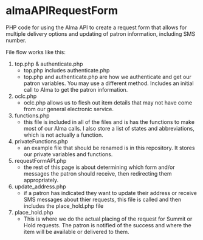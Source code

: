 # almaAPIRequestForm
PHP code for using the Alma API to create a request form that allows for multiple delivery options and updating of patron information, including SMS number.

File flow works like this:
1. top.php & authenticate.php
	- top.php includes authenticate.php
	- top.php and authenticate.php are how we authenticate and get our patron variables. You may use a different method. Includes an initial call to Alma to get the patron information.
2. oclc.php
	- oclc.php allows us to flesh out item details that may not have come from our general electronic service.
3. functions.php
	- this file is included in all of the files and is has the functions to make most of our Alma calls. I also store a list of states and abbreviations, which is not actually a function.
4. privateFunctions.php
	- an example file that should be renamed is in this repository. It stores our private variables and functions.
5. requestFormAPI.php 
	- the rest of this page is about determining which form and/or messages the patron should receive, then redirecting them appropriately.
6. update_address.php
	- if a patron has indicated they want to update their address or receive SMS messages about thier requests, this file is called and then includes the place_hold.php file
7. place_hold.php
	- This is where we do the actual placing of the request for Summit or Hold requests. The patron is notified of the success and where the item will be available or delivered to them.
